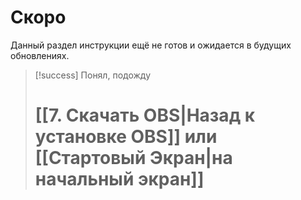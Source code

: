 # **Скоро**
Данный раздел инструкции ещё не готов и ожидается в будущих обновлениях.

> [!success] Понял, подожду
> # [[7. Скачать OBS|Назад к установке OBS]] или [[Стартовый Экран|на начальный экран]]
